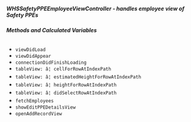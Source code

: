 ##### **WHSSafetyPPEEmployeeViewController** - handles employee view of Safety PPEs

###### **Methods and Calculated Variables**
- `viewDidLoad`
- `viewDidAppear`
- `connectionDidFinishLoading`
- `tableView: â¦ cellForRowAtIndexPath`
- `tableView: â¦ estimatedHeightForRowAtIndexPath`
- `tableView: â¦ heightForRowAtIndexPath`
- `tableView: â¦ didSelectRowAtIndexPath`
- `fetchEmployees`
- `showEditPPEDetailsView`
- `openAddRecordView`